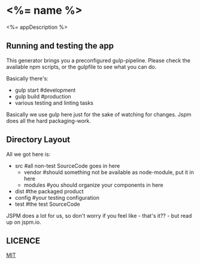 
# <%= name %>

<%= appDescription %>

## Running and testing the app

This generator brings you a preconfigured gulp-pipeline.
Please check the available npm scripts, or the gulpfile to see what you can do.

Basically there's:
* gulp start #development
* gulp build #production
* various testing and linting tasks

Basically we use gulp here just for the sake of watching for changes.
Jspm does all the hard packaging-work.

## Directory Layout

All we got here is:
* src #all non-test SourceCode goes in here
  * vendor #should something not be available as node-module, put it in here
  * modules #you should organize your components in here
* dist #the packaged product
* config #your testing configuration
* test #the test SourceCode

JSPM does a lot for us, so don't worry if you feel like - that's it?? - but read up on jspm.io.

## LICENCE

[MIT](http://mit-license.org/)
